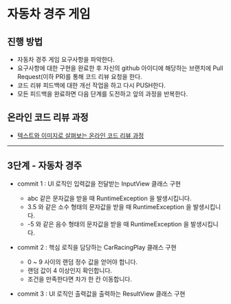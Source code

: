 # 자동차 경주 게임
## 진행 방법
* 자동차 경주 게임 요구사항을 파악한다.
* 요구사항에 대한 구현을 완료한 후 자신의 github 아이디에 해당하는 브랜치에 Pull Request(이하 PR)를 통해 코드 리뷰 요청을 한다.
* 코드 리뷰 피드백에 대한 개선 작업을 하고 다시 PUSH한다.
* 모든 피드백을 완료하면 다음 단계를 도전하고 앞의 과정을 반복한다.

## 온라인 코드 리뷰 과정
* [텍스트와 이미지로 살펴보는 온라인 코드 리뷰 과정](https://github.com/next-step/nextstep-docs/tree/master/codereview)


---

## 3단계 - 자동차 경주
* commit 1 : UI 로직인 입력값을 전달받는 InputView 클래스 구현
  * abc 같은 문자값을 받을 때 RuntimeException 을 발생시킵니다.
  * 3.5 와 같은 소수 형태의 문자값을 받을 때 RuntimeException 을 발생시킵니다.
  * -5 와 같은 음수 형태의 문자값을 받을 때 RuntimeException 을 발생시킵니다.


* commit 2 : 핵심 로직을 담당하는 CarRacingPlay 클래스 구현
  * 0 ~ 9 사이의 랜덤 정수 값을 얻어야 합니다.
  * 랜덤 값이 4 이상인지 확인합니다.
  * 조건을 만족한다면 차가 한 칸 이동합니다.


* commit 3 : UI 로직인 출력값을 출력하는 ResultView 클래스 구현